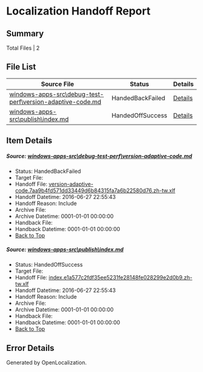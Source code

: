 # <a name='report-top'></a> Localization Handoff Report

## Summary
 Total Files | 2

## File List
 Source File | Status | Details 
 ----------- | ------ | ------- 
 [windows-apps-src\debug-test-perf\version-adaptive-code.md](https://github.com/Microsoft/windows-apps/blob/3f81d80cef0fef6d24cad1b42ce9726b03857b5a/windows-apps-src/debug-test-perf/version-adaptive-code.md) | HandedBackFailed | [Details](#db6b9c83d36ac876661197dce81e5724e44bb6402046)
 [windows-apps-src\publish\index.md](https://github.com/Microsoft/windows-apps/blob/ac60bb4b9aa2dbd3d602eceffa64311b546367ea/windows-apps-src/publish/index.md) | HandedOffSuccess | [Details](#6b260dd6258d520233f6861217230adf493173203615)

## Item Details
##### <a name='db6b9c83d36ac876661197dce81e5724e44bb6402046'></a> Source: [windows-apps-src\debug-test-perf\version-adaptive-code.md](https://github.com/Microsoft/windows-apps/blob/3f81d80cef0fef6d24cad1b42ce9726b03857b5a/windows-apps-src/debug-test-perf/version-adaptive-code.md)
* Status: HandedBackFailed
* Target File: 
* Handoff File: [version-adaptive-code.7aa9b4fd571dd33449d6b84315fa7a6b22580d76.zh-tw.xlf](https://github.com/Microsoft/WDG.handoff/blob/b20c737dd3af0219b2db49e2ac3679d29d245db6/ol-handoff/Microsoft/windows-apps.zh-tw/master/version-adaptive-code.7aa9b4fd571dd33449d6b84315fa7a6b22580d76.zh-tw.xlf)
* Handoff Datetime: 2016-06-27 22:55:43
* Handoff Reason: Include
* Archive File: 
* Archive Datetime: 0001-01-01 00:00:00
* Handback File: 
* Handback Datetime: 0001-01-01 00:00:00
* [Back to Top](#report-top)

##### <a name='6b260dd6258d520233f6861217230adf493173203615'></a> Source: [windows-apps-src\publish\index.md](https://github.com/Microsoft/windows-apps/blob/ac60bb4b9aa2dbd3d602eceffa64311b546367ea/windows-apps-src/publish/index.md)
* Status: HandedOffSuccess
* Target File: 
* Handoff File: [index.e1a577c2fdf35ee5231fe28148fe028299e2d0b9.zh-tw.xlf](https://github.com/Microsoft/WDG.handoff/blob/b20c737dd3af0219b2db49e2ac3679d29d245db6/ol-handoff/Microsoft/windows-apps.zh-tw/master/index.e1a577c2fdf35ee5231fe28148fe028299e2d0b9.zh-tw.xlf)
* Handoff Datetime: 2016-06-27 22:55:43
* Handoff Reason: Include
* Archive File: 
* Archive Datetime: 0001-01-01 00:00:00
* Handback File: 
* Handback Datetime: 0001-01-01 00:00:00
* [Back to Top](#report-top)


## Error Details

Generated by OpenLocalization.
